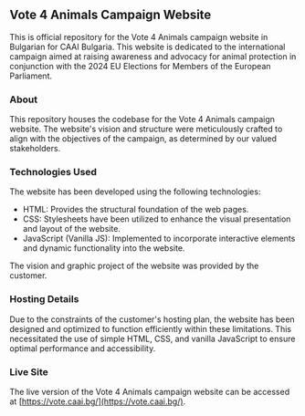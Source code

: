 ## Vote 4 Animals Campaign Website

This is official repository for the Vote 4 Animals campaign website in Bulgarian for CAAI Bulgaria. This website is dedicated to the international campaign aimed at raising awareness and advocacy for animal protection in conjunction with the 2024 EU Elections for Members of the European Parliament.

### About

This repository houses the codebase for the Vote 4 Animals campaign website. The website's vision and structure were meticulously crafted to align with the objectives of the campaign, as determined by our valued stakeholders.

### Technologies Used

The website has been developed using the following technologies:

- HTML: Provides the structural foundation of the web pages.
- CSS: Stylesheets have been utilized to enhance the visual presentation and layout of the website.
- JavaScript (Vanilla JS): Implemented to incorporate interactive elements and dynamic functionality into the website.

The vision and graphic project of the website was provided by the customer.

### Hosting Details

Due to the constraints of the customer's hosting plan, the website has been designed and optimized to function efficiently within these limitations. This necessitated the use of simple HTML, CSS, and vanilla JavaScript to ensure optimal performance and accessibility.

### Live Site

The live version of the Vote 4 Animals campaign website can be accessed at [https://vote.caai.bg/](https://vote.caai.bg/).
